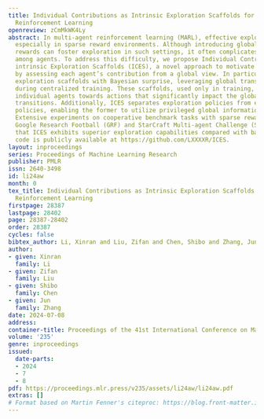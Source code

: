 ```yaml
---
title: Individual Contributions as Intrinsic Exploration Scaffolds for Multi-agent
  Reinforcement Learning
openreview: zCmMkWK4Ly
abstract: In multi-agent reinforcement learning (MARL), effective exploration is critical,
  especially in sparse reward environments. Although introducing global intrinsic
  rewards can foster exploration in such settings, it often complicates credit assignment
  among agents. To address this difficulty, we propose Individual Contributions as
  intrinsic Exploration Scaffolds (ICES), a novel approach to motivate exploration
  by assessing each agent’s contribution from a global view. In particular, ICES constructs
  exploration scaffolds with Bayesian surprise, leveraging global transition information
  during centralized training. These scaffolds, used only in training, help to guide
  individual agents towards actions that significantly impact the global latent state
  transitions. Additionally, ICES separates exploration policies from exploitation
  policies, enabling the former to utilize privileged global information during training.
  Extensive experiments on cooperative benchmark tasks with sparse rewards, including
  Google Research Football (GRF) and StarCraft Multi-agent Challenge (SMAC), demonstrate
  that ICES exhibits superior exploration capabilities compared with baselines. The
  code is publicly available at https://github.com/LXXXXR/ICES.
layout: inproceedings
series: Proceedings of Machine Learning Research
publisher: PMLR
issn: 2640-3498
id: li24aw
month: 0
tex_title: Individual Contributions as Intrinsic Exploration Scaffolds for Multi-agent
  Reinforcement Learning
firstpage: 28387
lastpage: 28402
page: 28387-28402
order: 28387
cycles: false
bibtex_author: Li, Xinran and Liu, Zifan and Chen, Shibo and Zhang, Jun
author:
- given: Xinran
  family: Li
- given: Zifan
  family: Liu
- given: Shibo
  family: Chen
- given: Jun
  family: Zhang
date: 2024-07-08
address:
container-title: Proceedings of the 41st International Conference on Machine Learning
volume: '235'
genre: inproceedings
issued:
  date-parts:
  - 2024
  - 7
  - 8
pdf: https://proceedings.mlr.press/v235/assets/li24aw/li24aw.pdf
extras: []
# Format based on Martin Fenner's citeproc: https://blog.front-matter.io/posts/citeproc-yaml-for-bibliographies/
---
```

